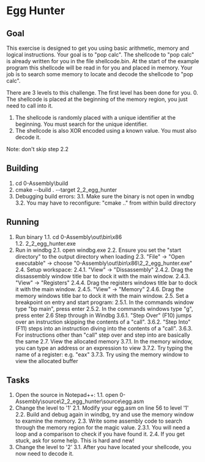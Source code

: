 Egg Hunter
==========

Goal
----
This exercise is designed to get you using basic arithmetic, memory and logical instructions.
Your goal is to "pop calc". The shellcode to "pop calc" is already written for you in the file
shellcode.bin.
At the start of the example program this shellcode will be read in for you and placed in memory.
Your job is to search some memory to locate and decode the shellcode to "pop calc".

There are 3 levels to this challenge. The first level has been done for you.
0. The shellcode is placed at the beginning of the memory region, you just need to call into it.
1. The shellcode is randomly placed with a unique identifier at the beginning. You must search for
the unique identifier.
2. The shellcode is also XOR encoded using a known value. You must also decode it.

Note: don't skip step 2.2

Building
--------
1. cd 0-Assembly\build
2. cmake --build . --target 2_2_egg_hunter
3. Debugging build errors:
	3.1.	Make sure the binary is not open in wndbg
	3.2.	You may have to reconfigure: "cmake .." from within build directory

Running
-------
1. Run binary
	1.1.	cd 0-Assembly\out\bin\x86\
	1.2.	2_2_egg_hunter.exe
2. Run in windbg
	2.1.	open windbg.exe
	2.2.	Ensure you set the "start directory" to the output directory when loading 
	2.3.	"File" -> "Open executable" -> choose "0-Assembly\out\bin\x86\2_2_egg_hunter.exe"
	2.4.	Setup workspace:
		2.4.1.	"View" -> "Dissassembly"
		2.4.2. 	Drag the dissassembly window title bar to dock it with the main window.
		2.4.3.	"View" -> "Registers"
		2.4.4.	Drag the registers windows title bar to dock it with the main window.
		2.4.5.	"View" -> "Memory"
		2.4.6.	Drag the memory windows title bar to dock it with the main window.
	2.5.	Set a breakpoint on entry and start program:
		2.5.1.	In the commands window type "bp main", press enter
		2.5.2. 	In the commands windows type "g", press enter
	2.6		Step through in Windbg
		3.6.1.	"Step Over" (F10) jumps over an instruction skipping the contents of a "call".
		3.6.2.	"Step Into" (F11) steps into an instruction diving into the contents of a "call".
		3.6.3.	For instructions other than "call" step over and step into are basically the same
	2.7.	View the allocated memory
		3.7.1.	In the memory window, you can type an address or an expression to view
		3.7.2.	Try typing the name of a register: e.g. "eax"
		3.7.3.	Try using the memory window to view the allocated buffer
	
Tasks
-----
1. Open the source in Notepad++:
	1.1.	open 0-Assembly\source\2_2_egg_hunter\source\egg.asm
2. Change the level to '1'
	2.1.	Modify your egg.asm on line 56 to level '1'
	2.2.	Build and debug again in windbg, try and use the memory window to examine the memory.
	2.3.	Write some assembly code to search through the memory region for the magic value.
		2.3.1.	You will need a loop and a comparison to check if you have found it.
	2.4.	If you get stuck, ask for some help. This is hard and new!
3. Change the level to '2'
	3.1.	After you have located your shellcode, you now need to decode it.